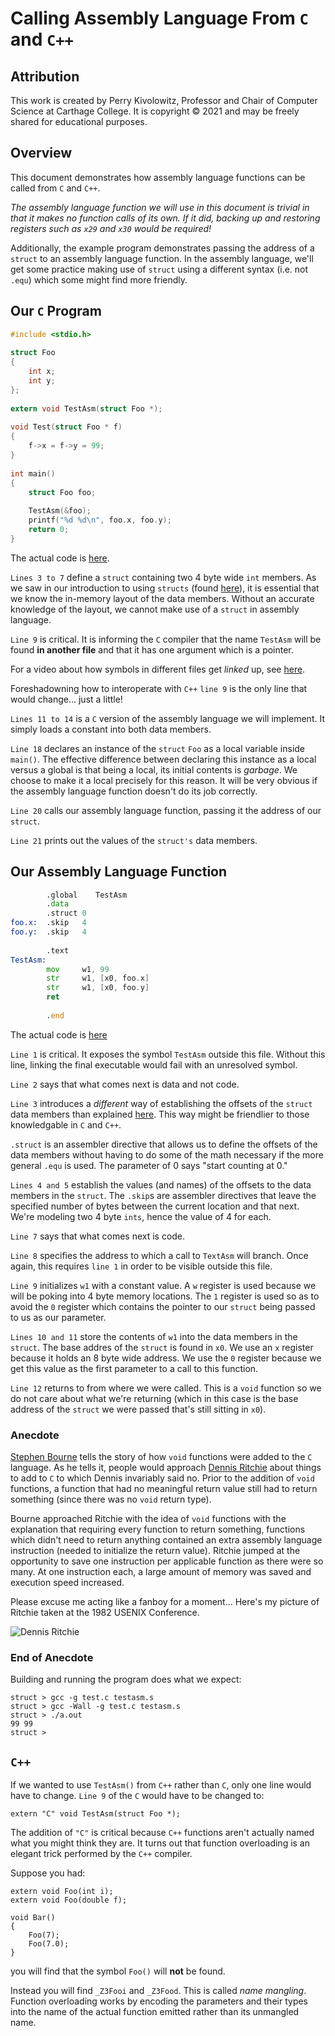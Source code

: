 # Calling Assembly Language From `C` and `C++`

## Attribution

This work is created by Perry Kivolowitz, Professor and Chair of Computer Science at Carthage College. It is copyright © 2021 and may be freely shared for educational purposes.

## Overview

This document demonstrates how assembly language functions can be called from `C` and `C++`.

*The assembly language function we will use in this document is trivial in that it makes no function calls of its own. If it did, backing up and restoring registers such as `x29` and `x30` would be required!*

Additionally, the example program demonstrates passing the address of a `struct` to an assembly language function. In the assembly language, we'll get some practice making use of `struct` using a different syntax (i.e. not `.equ`) which some might find more friendly.

## Our `C` Program

```c
#include <stdio.h>                                                      /* 1 */
                                                                        /* 2 */
struct Foo                                                              /* 3 */
{                                                                       /* 4 */
    int x;                                                              /* 5 */
    int y;                                                              /* 6 */
};                                                                      /* 7 */
                                                                        /* 8 */
extern void TestAsm(struct Foo *);                                      /* 9 */
                                                                        /* 10 */
void Test(struct Foo * f)                                               /* 11 */
{                                                                       /* 12 */
    f->x = f->y = 99;                                                   /* 13 */
}                                                                       /* 14 */
                                                                        /* 15 */
int main()                                                              /* 16 */
{                                                                       /* 17 */
    struct Foo foo;                                                     /* 18 */
                                                                        /* 19 */
    TestAsm(&foo);                                                      /* 20 */
    printf("%d %d\n", foo.x, foo.y);                                    /* 21 */
    return 0;                                                           /* 22 */
}                                                                       /* 23 */
```

The actual code is [here](../struct/test.c).

`Lines 3 to 7` define a `struct` containing two 4 byte wide `int` members. As we saw in our introduction to using `structs` (found [here](../struct/structs.md)), it is essential that we know the in-memory layout of the data members. Without an accurate knowledge of the layout, we cannot make use of a `struct` in assembly language.

`Line 9` is critical. It is informing the `C` compiler that the name `TestAsm` will be found **in another file** and that it has one argument which is a pointer.

For a video about how symbols in different files get *linked* up, see [here](https://youtu.be/Iv3psS4n9j8).

Foreshadowning how to interoperate with `C++` `line 9` is the only line that would change... just a little!

`Lines 11 to 14` is a `C` version of the assembly language we will implement. It simply loads a constant into both data members.

`Line 18` declares an instance of the `struct` `Foo` as a local variable inside `main()`. The effective difference between declaring this instance as a local versus a global is that being a local, its initial contents is *garbage*. We choose to make it a local precisely for this reason. It will be very obvious if the assembly language function doesn't do its job correctly.

`Line 20` calls our assembly language function, passing it the address of our `struct`.

`Line 21` prints out the values of the `struct's` data members.

## Our Assembly Language Function

```asm
        .global    TestAsm                                              // 1 
        .data                                                           // 2 
        .struct 0                                                       // 3 
foo.x:  .skip   4                                                       // 4 
foo.y:  .skip   4                                                       // 5 
                                                                        // 6 
        .text                                                           // 7 
TestAsm:                                                                // 8 
        mov     w1, 99                                                  // 9 
        str     w1, [x0, foo.x]                                         // 10 
        str     w1, [x0, foo.y]                                         // 11 
        ret                                                             // 12 
                                                                        // 13 
        .end                                                            // 14 
```

The actual code is [here](../struct/testasm.s)

`Line 1` is critical. It exposes the symbol `TestAsm` outside this file. Without this line, linking the final executable would fail with an unresolved symbol.

`Line 2` says that what comes next is data and not code.

`Line 3` introduces a *different* way of establishing the offsets of the `struct` data members than explained [here](../struct/structs.md). This way might be friendlier to those knowledgable in `C` and `C++`.

`.struct` is an assembler directive that allows us to define the offsets of the data members without having to do some of the math necessary if the more general `.equ` is used. The parameter of 0 says "start counting at 0."

`Lines 4 and 5` establish the values (and names) of the offsets to the data members in the `struct`. The `.skip`s are assembler directives that leave the specified number of bytes between the current location and that next. We're modeling two 4 byte `ints`, hence the value of 4 for each.

`Line 7` says that what comes next is code.

`Line 8` specifies the address to which a call to `TextAsm` will branch. Once again, this requires `line 1` in order to be visible outside this file.

`Line 9` initializes `w1` with a constant value. A `w` register is used because we will be poking into 4 byte memory locations. The `1` register is used so as to avoid the `0` register which contains the pointer to our `struct` being passed to us as our parameter.

`Lines 10 and 11` store the contents of `w1` into the data members in the `struct`. The base addres of the `struct` is found in `x0`. We use an `x` register because it holds an 8 byte wide address. We use the `0` register because we get this value as the first parameter to a call to this function.

`Line 12` returns to from where we were called. This is a `void` function so we do not care about what we're returning (which in this case is the base address of the `struct` we were passed that's still sitting in `x0`).

### Anecdote

[Stephen Bourne](https://en.wikipedia.org/wiki/Stephen_R._Bourne) tells the story of how `void` functions were added to the `C` language. As he tells it, people would approach [Dennis Ritchie](https://en.wikipedia.org/wiki/Dennis_Ritchie) about things to add to `C` to which Dennis invariably said no. Prior to the addition of `void` functions, a function that had no meaningful return value still had to return something (since there was no `void` return type).

Bourne approached Ritchie with the idea of `void` functions with the explanation that requiring every function to return something, functions which didn't need to return anything contained an extra assembly language instruction (needed to initialize the return value). Ritchie jumped at the opportunity to save one instruction per applicable function as there were so many. At one instruction each, a large amount of memory was saved and execution speed increased.

Please excuse me acting like a fanboy for a moment... Here's my picture of Ritchie taken at the 1982 USENIX Conference.

![Dennis Ritchie](https://upload.wikimedia.org/wikipedia/commons/5/5e/Dennis_Ritchie_in_a_chalet_in_the_mountains_surrounding_Salt_Lake_City%2C_Utah--Summer_1984%2C_Usenix_conference.jpg)

### End of Anecdote

Building and running the program does what we expect:

```text=
struct > gcc -g test.c testasm.s 
struct > gcc -Wall -g test.c testasm.s 
struct > ./a.out
99 99
struct >
```

## `C++`

If we wanted to use `TestAsm()` from `C++` rather than `C`, only one line would have to change. `Line 9` of the `C` would have to be changed to:

```c++=
extern "C" void TestAsm(struct Foo *);
```

The addition of `"C"` is critical because `C++` functions aren't actually named what you might think they are. It turns out that function overloading is an elegant trick performed by the `C++` compiler.

Suppose you had:

```c++=
extern void Foo(int i);
extern void Foo(double f);

void Bar()
{
    Foo(7);
    Foo(7.0);
}
```

you will find that the symbol `Foo()` will **not** be found.

Instead you will find `_Z3Fooi` and `_Z3Food`. This is called *name mangling*. Function overloading works by encoding the parameters and their types into the name of the actual function emitted rather than its unmangled name.

